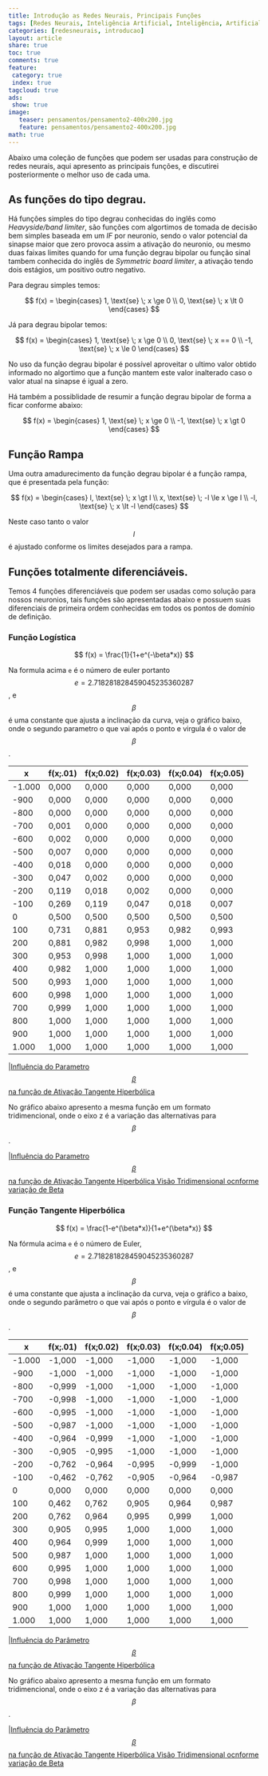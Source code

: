 ```yaml
---
title: Introdução as Redes Neurais, Principais Funções 
tags: [Redes Neurais, Inteligência Artificial, Inteligência, Artificial, RNN, NN, LTSM, Formulas, Rampa Simetrica, Simetrica, Ativação Lógistica, Hiperbólica, Tangente, Tangente Hiperbólica, Função Logistica]
categories: [redesneurais, introducao]
layout: article
share: true
toc: true
comments: true
feature:
 category: true
 index: true
tagcloud: true
ads: 
 show: true
image:
   teaser: pensamentos/pensamento2-400x200.jpg
   feature: pensamentos/pensamento2-400x200.jpg
math: true
---
```

Abaixo uma coleção de funções que podem ser usadas para construção de redes neurais, aqui apresento as principais funções, e discutirei posteriormente o melhor uso de cada uma.

<!--more-->

## As funções do tipo degrau.

Há funções simples do tipo degrau conhecidas do inglês como *Heavyside/band limiter*, são funções com algortimos de tomada de decisão bem simples baseada em um *IF* por neuronio, sendo o valor potencial da sinapse maior que zero provoca assim a ativação do neuronio, ou mesmo duas faixas limites quando for uma função degrau bipolar ou função sinal tambem conhecida do inglês de *Symmetric board limiter*, a ativação tendo dois estágios, um positivo outro negativo.

Para degrau simples temos:

$$
  f(x) =
\begin{cases}
1, \text{se} \; x \ge 0 \\ 
0, \text{se} \; x \lt 0 
\end{cases}
$$


Já para degrau bipolar temos:

$$
  f(x) =
\begin{cases}
  1, \text{se} \; x \ge 0 \\
  0, \text{se} \; x == 0 \\
 -1, \text{se} \; x \le 0 
\end{cases}
$$

No uso da função degrau bipolar é possível aproveitar o ultimo valor obtido informado no algortimo que a função mantem este valor inalterado caso o valor atual na sinapse é igual a zero.

Há também a possiblidade de resumir a função degrau bipolar de forma a ficar conforme abaixo:

$$
  f(x) =
\begin{cases}
   1, \text{se} \; x \ge 0 \\
  -1, \text{se} \; x \gt 0
\end{cases}
$$

## Função Rampa
Uma outra amadurecimento da função degrau bipolar é a função rampa, que é presentada pela função:

$$
  f(x) =
\begin{cases}
   l, \text{se} \; x \gt l \\ 
   x, \text{se} \; -l \le x \ge l \\ 
  -l, \text{se} \; x \lt -l
\end{cases}
$$

Neste caso tanto o valor $$l$$ é ajustado conforme os limites desejados para a rampa.

## Funções totalmente diferenciáveis.

Temos 4 funções diferenciáveis que podem ser usadas como solução para nossos neuronios, tais funções são apresentadas abaixo e possuem suas diferenciais de primeira ordem conhecidas em todos os pontos de domínio de definição.

### Função Logística

$$
f(x) = \frac{1}{1+e^(-\beta*x)}
$$

Na formula acima `e` é o número de euler portanto $$ e= 2.718281828459045235360287$$, e $$\beta$$ é uma constante que ajusta a inclinação da curva, veja o gráfico baixo, onde o segundo parametro o que vai após o ponto e virgula é o valor de $$\beta$$.


| x | f(x;.01) | f(x;0.02) | f(x;0.03) | f(x;0.04) | f(x;0.05) |
| --- | --- | --- | --- | --- | --- |
| -1.000 | 0,000 | 0,000 | 0,000 | 0,000 | 0,000 |
| -900 | 0,000 | 0,000 | 0,000 | 0,000 | 0,000 |
| -800 | 0,000 | 0,000 | 0,000 | 0,000 | 0,000 |
| -700 | 0,001 | 0,000 | 0,000 | 0,000 | 0,000 |
| -600 | 0,002 | 0,000 | 0,000 | 0,000 | 0,000 |
| -500 | 0,007 | 0,000 | 0,000 | 0,000 | 0,000 |
| -400 | 0,018 | 0,000 | 0,000 | 0,000 | 0,000 |
| -300 | 0,047 | 0,002 | 0,000 | 0,000 | 0,000 |
| -200 | 0,119 | 0,018 | 0,002 | 0,000 | 0,000 |
| -100 | 0,269 | 0,119 | 0,047 | 0,018 | 0,007 |
| 0 | 0,500 | 0,500 | 0,500 | 0,500 | 0,500 |
| 100 | 0,731 | 0,881 | 0,953 | 0,982 | 0,993 |
| 200 | 0,881 | 0,982 | 0,998 | 1,000 | 1,000 |
| 300 | 0,953 | 0,998 | 1,000 | 1,000 | 1,000 |
| 400 | 0,982 | 1,000 | 1,000 | 1,000 | 1,000 |
| 500 | 0,993 | 1,000 | 1,000 | 1,000 | 1,000 |
| 600 | 0,998 | 1,000 | 1,000 | 1,000 | 1,000 |
| 700 | 0,999 | 1,000 | 1,000 | 1,000 | 1,000 |
| 800 | 1,000 | 1,000 | 1,000 | 1,000 | 1,000 |
| 900 | 1,000 | 1,000 | 1,000 | 1,000 | 1,000 |
| 1.000 | 1,000 | 1,000 | 1,000 | 1,000 | 1,000 |

|[Influência do Parametro $$\beta$$ na função de Ativação Tangente Hiperbólica](/images/redesneurais/introducao/logistica-1.png)


No gráfico abaixo apresento a mesma função em um formato tridimencional, onde o eixo z é a variação das alternativas para $$\beta$$.

|[Influência do Parametro $$\beta$$ na função de Ativação Tangente Hiperbólica Visão Tridimensional ocnforme variação de Beta](/images/redesneurais/introducao/logistica-1-3d.gif)


### Função Tangente Hiperbólica 

$$
f(x) = \frac{1-e^(\beta*x)}{1+e^(\beta*x)}
$$

Na fórmula acima `e` é o número de Euler, $$ e= 2.718281828459045235360287$$, e $$\beta$$ é uma constante que ajusta a inclinação da curva, veja o gráfico a baixo, onde o segundo parâmetro o que vai após o ponto e vírgula é o valor de $$\beta$$.

| x | f(x;.01) | f(x;0.02) | f(x;0.03) | f(x;0.04) | f(x;0.05) |
| --- | --- | --- | --- | --- | --- |
| -1.000 | -1,000 | -1,000 | -1,000 | -1,000 | -1,000 |
| -900 | -1,000 | -1,000 | -1,000 | -1,000 | -1,000 |
| -800 | -0,999 | -1,000 | -1,000 | -1,000 | -1,000 |
| -700 | -0,998 | -1,000 | -1,000 | -1,000 | -1,000 |
| -600 | -0,995 | -1,000 | -1,000 | -1,000 | -1,000 |
| -500 | -0,987 | -1,000 | -1,000 | -1,000 | -1,000 |
| -400 | -0,964 | -0,999 | -1,000 | -1,000 | -1,000 |
| -300 | -0,905 | -0,995 | -1,000 | -1,000 | -1,000 |
| -200 | -0,762 | -0,964 | -0,995 | -0,999 | -1,000 |
| -100 | -0,462 | -0,762 | -0,905 | -0,964 | -0,987 |
| 0 | 0,000 | 0,000 | 0,000 | 0,000 | 0,000 |
| 100 | 0,462 | 0,762 | 0,905 | 0,964 | 0,987 |
| 200 | 0,762 | 0,964 | 0,995 | 0,999 | 1,000 |
| 300 | 0,905 | 0,995 | 1,000 | 1,000 | 1,000 |
| 400 | 0,964 | 0,999 | 1,000 | 1,000 | 1,000 |
| 500 | 0,987 | 1,000 | 1,000 | 1,000 | 1,000 |
| 600 | 0,995 | 1,000 | 1,000 | 1,000 | 1,000 |
| 700 | 0,998 | 1,000 | 1,000 | 1,000 | 1,000 |
| 800 | 0,999 | 1,000 | 1,000 | 1,000 | 1,000 |
| 900 | 1,000 | 1,000 | 1,000 | 1,000 | 1,000 |
| 1.000 | 1,000 | 1,000 | 1,000 | 1,000 | 1,000 |

|[Influência do Parâmetro $$\beta$$ na função de Ativação Tangente Hiperbólica](/images/redesneurais/introducao/tangente-hiperbolica-1.png)

No gráfico abaixo apresento a mesma função em um formato tridimencional, onde o eixo z é a variação das alternativas para $$\beta$$.

|[Influência do Parãmetro $$\beta$$ na função de Ativação Tangente Hiperbólica Visão Tridimensional ocnforme variação de Beta](/images/redesneurais/introducao/tangente-hiperbolica-1-3d.gif)

